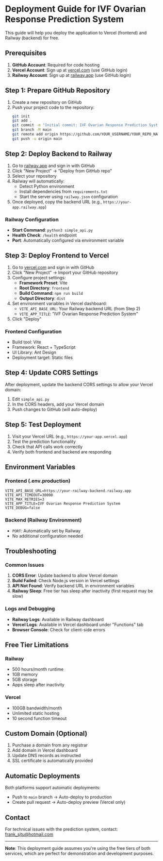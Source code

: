 # Deployment Guide for IVF Ovarian Response Prediction System

This guide will help you deploy the application to Vercel (frontend) and Railway (backend) for free.

## Prerequisites

1. **GitHub Account**: Required for code hosting
2. **Vercel Account**: Sign up at [vercel.com](https://vercel.com) (use GitHub login)
3. **Railway Account**: Sign up at [railway.app](https://railway.app) (use GitHub login)

## Step 1: Prepare GitHub Repository

1. Create a new repository on GitHub
2. Push your project code to the repository:
   ```bash
   git init
   git add .
   git commit -m "Initial commit: IVF Ovarian Response Prediction System"
   git branch -M main
   git remote add origin https://github.com/YOUR_USERNAME/YOUR_REPO_NAME.git
   git push -u origin main
   ```

## Step 2: Deploy Backend to Railway

1. Go to [railway.app](https://railway.app) and sign in with GitHub
2. Click "New Project" → "Deploy from GitHub repo"
3. Select your repository
4. Railway will automatically:
   - Detect Python environment
   - Install dependencies from `requirements.txt`
   - Start the server using `railway.json` configuration
5. Once deployed, copy the backend URL (e.g., `https://your-app.railway.app`)

### Railway Configuration
- **Start Command**: `python3 simple_api.py`
- **Health Check**: `/health` endpoint
- **Port**: Automatically configured via environment variable

## Step 3: Deploy Frontend to Vercel

1. Go to [vercel.com](https://vercel.com) and sign in with GitHub
2. Click "New Project" → Import your GitHub repository
3. Configure project settings:
   - **Framework Preset**: Vite
   - **Root Directory**: `frontend`
   - **Build Command**: `npm run build`
   - **Output Directory**: `dist`
4. Set environment variables in Vercel dashboard:
   - `VITE_API_BASE_URL`: Your Railway backend URL (from Step 2)
   - `VITE_APP_TITLE`: "IVF Ovarian Response Prediction System"
5. Click "Deploy"

### Frontend Configuration
- Build tool: Vite
- Framework: React + TypeScript
- UI Library: Ant Design
- Deployment target: Static files

## Step 4: Update CORS Settings

After deployment, update the backend CORS settings to allow your Vercel domain:

1. Edit `simple_api.py`
2. In the CORS headers, add your Vercel domain
3. Push changes to GitHub (will auto-deploy)

## Step 5: Test Deployment

1. Visit your Vercel URL (e.g., `https://your-app.vercel.app`)
2. Test the prediction functionality
3. Check that API calls work correctly
4. Verify both frontend and backend are responding

## Environment Variables

### Frontend (.env.production)
```
VITE_API_BASE_URL=https://your-railway-backend.railway.app
VITE_API_TIMEOUT=30000
VITE_MAX_RETRIES=3
VITE_APP_TITLE=IVF Ovarian Response Prediction System
VITE_DEBUG=false
```

### Backend (Railway Environment)
- `PORT`: Automatically set by Railway
- No additional configuration needed

## Troubleshooting

### Common Issues

1. **CORS Error**: Update backend to allow Vercel domain
2. **Build Failed**: Check Node.js version in Vercel settings
3. **API Not Found**: Verify backend URL in environment variables
4. **Railway Sleep**: Free tier has sleep after inactivity (first request may be slow)

### Logs and Debugging

- **Railway Logs**: Available in Railway dashboard
- **Vercel Logs**: Available in Vercel dashboard under "Functions" tab
- **Browser Console**: Check for client-side errors

## Free Tier Limitations

### Railway
- 500 hours/month runtime
- 1GB memory
- 5GB storage
- Apps sleep after inactivity

### Vercel
- 100GB bandwidth/month
- Unlimited static hosting
- 10 second function timeout

## Custom Domain (Optional)

1. Purchase a domain from any registrar
2. Add domain in Vercel dashboard
3. Update DNS records as instructed
4. SSL certificate is automatically provided

## Automatic Deployments

Both platforms support automatic deployments:
- Push to `main` branch → Auto-deploy to production
- Create pull request → Auto-deploy preview (Vercel only)

## Contact

For technical issues with the prediction system, contact: frank_sjtu@hotmail.com

---

**Note**: This deployment guide assumes you're using the free tiers of both services, which are perfect for demonstration and development purposes.